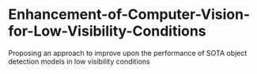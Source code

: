 # Enhancement-of-Computer-Vision-for-Low-Visibility-Conditions
Proposing an approach to improve upon the performance of SOTA object detection models in low visibility conditions 
